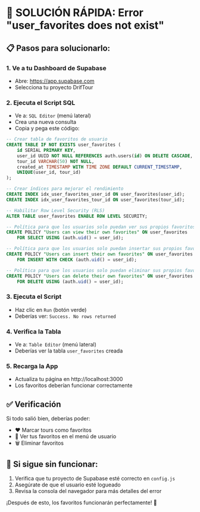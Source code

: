 # 🚨 SOLUCIÓN RÁPIDA: Error "user_favorites does not exist"

## 📋 **Pasos para solucionarlo:**

### **1. Ve a tu Dashboard de Supabase**
- Abre: https://app.supabase.com
- Selecciona tu proyecto DrifTour

### **2. Ejecuta el Script SQL**
- Ve a: `SQL Editor` (menú lateral)
- Crea una nueva consulta
- Copia y pega este código:

```sql
-- Crear tabla de favoritos de usuario
CREATE TABLE IF NOT EXISTS user_favorites (
    id SERIAL PRIMARY KEY,
    user_id UUID NOT NULL REFERENCES auth.users(id) ON DELETE CASCADE,
    tour_id VARCHAR(50) NOT NULL,
    created_at TIMESTAMP WITH TIME ZONE DEFAULT CURRENT_TIMESTAMP,
    UNIQUE(user_id, tour_id)
);

-- Crear índices para mejorar el rendimiento
CREATE INDEX idx_user_favorites_user_id ON user_favorites(user_id);
CREATE INDEX idx_user_favorites_tour_id ON user_favorites(tour_id);

-- Habilitar Row Level Security (RLS)
ALTER TABLE user_favorites ENABLE ROW LEVEL SECURITY;

-- Política para que los usuarios solo puedan ver sus propios favoritos
CREATE POLICY "Users can view their own favorites" ON user_favorites
    FOR SELECT USING (auth.uid() = user_id);

-- Política para que los usuarios solo puedan insertar sus propios favoritos
CREATE POLICY "Users can insert their own favorites" ON user_favorites
    FOR INSERT WITH CHECK (auth.uid() = user_id);

-- Política para que los usuarios solo puedan eliminar sus propios favoritos
CREATE POLICY "Users can delete their own favorites" ON user_favorites
    FOR DELETE USING (auth.uid() = user_id);
```

### **3. Ejecuta el Script**
- Haz clic en `Run` (botón verde)
- Deberías ver: `Success. No rows returned`

### **4. Verifica la Tabla**
- Ve a: `Table Editor` (menú lateral)  
- Deberías ver la tabla `user_favorites` creada

### **5. Recarga la App**
- Actualiza tu página en http://localhost:3000
- Los favoritos deberían funcionar correctamente

## ✅ **Verificación**
Si todo salió bien, deberías poder:
- ❤️ Marcar tours como favoritos
- 📱 Ver tus favoritos en el menú de usuario
- 🗑️ Eliminar favoritos

## 🔧 **Si sigue sin funcionar:**
1. Verifica que tu proyecto de Supabase esté correcto en `config.js`
2. Asegúrate de que el usuario esté logueado
3. Revisa la consola del navegador para más detalles del error

¡Después de esto, los favoritos funcionarán perfectamente! 🎉
